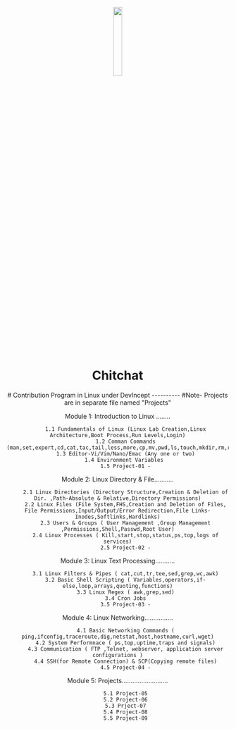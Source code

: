 <p align="center">
    <a href="https://github.com/geekymeeky">
        <img src="https://github.com/geekymeeky/chitchat/blob/master/images/logo.png" width="20%">
    </a>
</p>

<h1 align="center"> 
    Chitchat
</h1>
<div align="center">
# Contribution Program in Linux under DevIncept ----------
#Note- Projects are in separate file named "Projects"

Module 1:
Introduction to Linux  ........

         1.1 Fundamentals of Linux (Linux Lab Creation,Linux Architecture,Boot Process,Run Levels,Login)
         1.2 Comman Commands (man,set,export,cd,cat,tac,tail,less,more,cp,mv,pwd,ls,touch,mkdir,rm,rmdir,whoami,cal,date,useradd,userdel,groupadd,chmod,sudo,chmod,type,gzip,history)
         1.3 Editor-Vi/Vim/Nano/Emac (Any one or two)
         1.4 Environment Variables 
         1.5 Project-01 -
         
Module 2:
Linux Directory & File...........

         2.1 Linux Directories (Directory Structure,Creation & Deletion of Dir. ,Path-Absolute & Relative,Directory Permissions)
         2.2 Linux Files (File System,FHS,Creation and Deletion of Files, File Permissions,Input/Output/Error Redirection,File Links- Inodes,Softlinks,Hardlinks)
         2.3 Users & Groups ( User Management ,Group Management ,Permissions,Shell,Passwd,Root User)
         2.4 Linux Processes ( Kill,start,stop,status,ps,top,logs of services)
         2.5 Project-02 -
        
Module 3:
Linux Text Processing...........

         3.1 Linux Filters & Pipes ( cat,cut,tr,tee,sed,grep,wc,awk)
         3.2 Basic Shell Scripting ( Variables,operators,if-else,loop,arrays,quoting,functions)
         3.3 Linux Regex ( awk,grep,sed)
         3.4 Cron Jobs
         3.5 Project-03 -
         
Module 4:
Linux Networking................

         4.1 Basic Networking Commands ( ping,ifconfig,traceroute,dig,netstat,host,hostname,curl,wget)
         4.2 System Performnace ( ps,top,uptime,traps and signals)
         4.3 Communication ( FTP ,Telnet, webserver, application server configurations )
         4.4 SSH(for Remote Connection) & SCP(Copying remote files)
         4.5 Project-04 -
         
Module 5:
Projects..........................

         5.1 Project-05
         5.2 Project-06
         5.3 Prject-07
         5.4 Project-08
         5.5 Project-09
